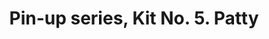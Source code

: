 ---
layout: product
title: "Pin-up series, Kit No. 5. Patty                                                                                               "
price: "950" 
desc: "1/24 Figura"
img_path: "/assets/img/MBLTD24005.jpg"
brand: "MasterBox"
available: false
special_offer: false
new: false
soon: false
cat: "010000"
subcat: "015300"
subsubcat: "0N/A"
sifra: "MBLTD24005"
popular: false
---